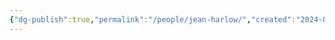 ```yaml
---
{"dg-publish":true,"permalink":"/people/jean-harlow/","created":"2024-03-13","updated":"2024-03-13"}
---
```


